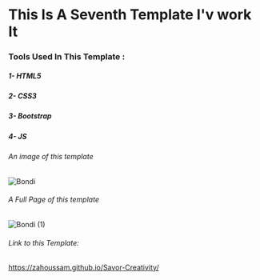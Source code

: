 # This Is A Seventh Template I'v work It

### Tools Used In This Template :
##### 1- HTML5
##### 2- CSS3
##### 3- Bootstrap
##### 4- JS
###### An image of this template
![Bondi](https://github.com/ZaHoussam/First_Template_Bootstrap/assets/89077423/3c38c1eb-9c42-4f47-992d-549081edbaaa)

###### A Full Page of this template
![Bondi (1)](https://github.com/ZaHoussam/First_Template_Bootstrap/assets/89077423/fa7c53a4-0d4b-487d-9ea3-52edc2f220fd)

###### Link to this Template:
 https://zahoussam.github.io/Savor-Creativity/
